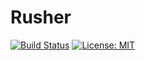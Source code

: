 # Rusher 

[![Build Status](https://travis-ci.com/soufianefariss/rusher.svg?token=WMeaJjxFGh1Xqm2pBVbp&branch=master)](https://travis-ci.com/soufianefariss/rusher)
[![License: MIT](https://img.shields.io/badge/License-MIT-yellow.svg)](https://opensource.org/licenses/MIT)
